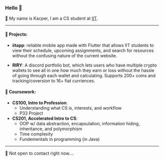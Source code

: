 ### Hello :wave:

🏫 My name is Kacper, I am a CS student at [IIT](https://www.iit.edu/).

 -----------------------

#### 🍃 Projects:

- **iitapp**: reliable mobile app made with Flutter that allows IIT students to view their schedule, upcoming assignments, and search for resources without the confusing nature of the current website.

- **RIRY**: A discord portfolio bot, which lets users who have multiple crypto wallets to see all in one how much they earn or loss without the hassle of going through each wallet and calculating. Supports 200+ coins and tracking/coversion to 16+ fiat curriences.

#### 🌳 Coursework:
- **CS100, Intro to Profession**: 
  - Understanding what CS is, interests, and workflow 
  - P33 Project
- **CS201, Accelerated Intro to CS**: 
  - OOP w/ data abstraction, encapsulation, information hiding, inheritance, and polymorphism 
  - Time complexity
  - Fundementals in programming (in Java)
  
 -----------------------
  
  💬 Not open to contact right now....
